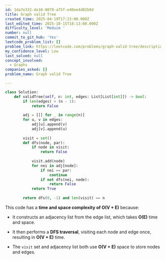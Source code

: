 ```yaml
---
id: 1da7e332-de10-8079-a75f-e48ee4d02b9d
title: Graph valid Tree
created_time: 2025-04-19T17:23:00.000Z
last_edited_time: 2025-10-15T18:13:00.000Z
difficulty_level: 'Meduim '
number: null
commit_to_git_hub: 'Yes'
leetcode_problem_list: []
problem_link: https://leetcode.com/problems/graph-valid-tree/description/
my_confidence_level: Low
last_solved: null
concept_involved:
  - Graphs
companies_asked: []
problem_name: Graph valid Tree

---
```


```python
class Solution:
    def validTree(self, n: int, edges: List[List[int]]) -> bool:
        if len(edges) > (n - 1):
            return False
        
        adj = [[] for _ in range(n)]
        for u, v in edges:
            adj[u].append(v)
            adj[v].append(u)
        
        visit = set()
        def dfs(node, par):
            if node in visit:
                return False
            
            visit.add(node)
            for nei in adj[node]:
                if nei == par:
                    continue
                if not dfs(nei, node):
                    return False
            return True
        
        return dfs(0, -1) and len(visit) == n
```

This code has a **time and space complexity of O(V + E)** because:

*   It constructs an adjacency list from the edge list, which takes **O(E)** time and space.

*   It then performs a **DFS traversal**, visiting each node and edge once, resulting in **O(V + E)** time.

*   The `visit` set and adjacency list both use **O(V + E)** space to store nodes and edges.
